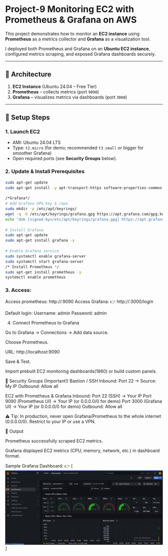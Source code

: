 # Project-9 Monitoring EC2 with Prometheus & Grafana on AWS

This project demonstrates how to monitor an **EC2 instance** using **Prometheus** as a metrics collector and **Grafana** as a visualization tool.

I deployed both Prometheus and Grafana on an **Ubuntu EC2 instance**, configured metrics scraping, and exposed Grafana dashboards securely.

---

## 🔹 Architecture

1. **EC2 Instance** (Ubuntu 24.04 – Free Tier)
2. **Prometheus** – collects metrics (port `9090`)
3. **Grafana** – visualizes metrics via dashboards (port `3000`)

---

## 🔹 Setup Steps

### 1. Launch EC2

- AMI: Ubuntu 24.04 LTS
- Type: `t2.micro` (for demo; recommended `t3.small` or bigger for smoother Grafana)
- Open required ports (see **Security Groups** below).

### 2. Update & Install Prerequisites

```bash
sudo apt-get update
sudo apt-get install -y apt-transport-https software-properties-common wget

/*Grafana*/
# Add Grafana GPG key & repo
sudo mkdir -p /etc/apt/keyrings/
wget -q -O /etc/apt/keyrings/grafana.gpg https://apt.grafana.com/gpg.key
echo "deb [signed-by=/etc/apt/keyrings/grafana.gpg] https://apt.grafana.com stable main" | sudo tee /etc/apt/sources.list.d/grafana.list

# Install Grafana
sudo apt-get update
sudo apt-get install grafana -y

# Enable Grafana service
sudo systemctl enable grafana-server
sudo systemctl start grafana-server
/* Install Prometheus */
sudo apt-get install prometheus -y
systemctl enable prometheus
```

### 3. Access:

Access prometheus: http://<EC2-Public-IP>:9090
Access Grafana:
👉 http://<EC2-Public-IP>:3000/login

Default login:
Username: admin
Password: admin

4. Connect Prometheus to Grafana

Go to Grafana → Connections → Add data source.

Choose Prometheus.

URL: http://localhost:9090

Save & Test.

Import prebuilt EC2 monitoring dashboards(1860) or build custom panels.

🔹 Security Groups (Important!)
Bastion / SSH
Inbound:
Port 22 → Source: My IP
Outbound: Allow all

EC2 with Prometheus & Grafana
Inbound:
Port 22 (SSH) → Your IP
Port 9090 (Prometheus UI) → Your IP (or 0.0.0.0/0 for demo)
Port 3000 (Grafana UI) → Your IP (or 0.0.0.0/0 for demo)
Outbound: Allow all

⚠️ Tip: In production, never open Grafana/Prometheus to the whole internet (0.0.0.0/0). Restrict to your IP or use a VPN.

🔹 Output

Prometheus successfully scraped EC2 metrics.

Grafana displayed EC2 metrics (CPU, memory, network, etc.) in dashboard format.

Sample Grafana Dashboard:
👉 [![Grafana Dashboard](screenshorts/Grafana.png)]
